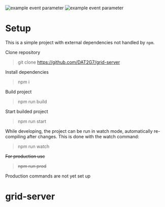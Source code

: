 ![example event parameter](https://github.com/DAT2G7/grid-server/actions/workflows/build.yml/badge.svg?event=push)
![example event parameter](https://github.com/DAT2G7/grid-server/actions/workflows/jest.yml/badge.svg?event=push)

# Setup

This is a simple project with external dependencies not handled by `npm`.

Clone repository

> git clone https://github.com/DAT2G7/grid-server

Install dependencies

> npm i

Build project

> npm run build

Start builded project

> npm run start

While developing, the project can be run in watch mode, automatically re-compiling after changes. This is done with the watch command:

> npm run watch

~~For production use~~

> ~~npm run prod~~

Production commands are not yet set up

# grid-server
